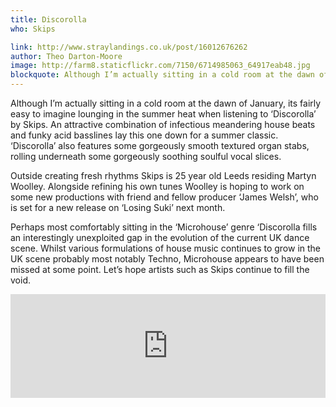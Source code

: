 ```yaml
---
title: Discorolla
who: Skips

link: http://www.straylandings.co.uk/post/16012676262
author: Theo Darton-Moore
image: http://farm8.staticflickr.com/7150/6714985063_64917eab48.jpg
blockquote: Although I’m actually sitting in a cold room at the dawn of January, its fairly easy to imagine lounging in the summer heat when listening to ‘Discorolla’ by Skips. An attractive combination of infectious meandering house beats and funky acid basslines lay this one down for a summer classic. ‘Discorolla’ also features some gorgeously smooth textured organ stabs, rolling underneath some gorgeously soothing soulful vocal slices.
---
```


Although I’m actually sitting in a cold room at the dawn of January, its fairly easy to imagine lounging in the summer heat when listening to ‘Discorolla’ by Skips. An attractive combination of infectious meandering house beats and funky acid basslines lay this one down for a summer classic. ‘Discorolla’ also features some gorgeously smooth textured organ stabs, rolling underneath some gorgeously soothing soulful vocal slices.

Outside creating fresh rhythms Skips is 25 year old Leeds residing Martyn Woolley. Alongside refining his own tunes Woolley is hoping to work on some new productions with friend and fellow producer ‘James Welsh’, who is set for a new release on ‘Losing Suki’ next month.

Perhaps most comfortably sitting in the ‘Microhouse’ genre ‘Discorolla fills an interestingly unexploited gap in the evolution of the current UK dance scene. Whilst various formulations of house music continues to grow in the UK scene probably most notably Techno, Microhouse appears to have been missed at some point. Let’s hope artists such as Skips continue to fill the void.

<iframe frameborder="no" height="166" scrolling="no" src="http://w.soundcloud.com/player/?url=http%3A%2F%2Fapi.soundcloud.com%2Ftracks%2F16686923&amp;show_artwork=true" width="100%"></iframe>